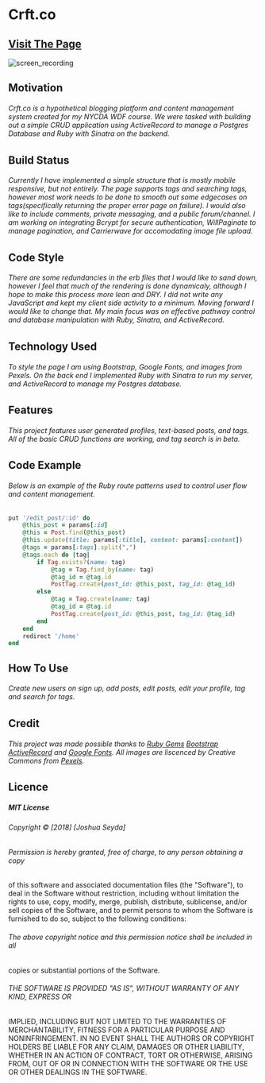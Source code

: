 # Crft.co
## [Visit The Page](https://crft-rumblr.herokuapp.com/)
![screen_recording](http://recordit.co/3mTSobNorD)
## Motivation
###### Crft.co is a hypothetical blogging platform and content management system created for my NYCDA WDF course. We were tasked with building out a simple CRUD application using ActiveRecord to manage a Postgres Database and Ruby with Sinatra on the backend. 
## Build Status
###### Currently I have implemented a simple structure that is _mostly_ mobile responsive, but not entirely. The page supports tags and searching tags, however most work needs to be done to smooth out  some edgecases on tags(specifically returning the proper error page on failure). I would also like to include comments, private messaging, and a public forum/channel. I am working on integrating Bcrypt for secure authentication, WillPaginate to manage pagination, and Carrierwave for accomodating image file upload.   
## Code Style
###### There are some redundancies in the erb files that I would like to sand down, however I feel that much of the rendering is done dynamicaly, although I hope to make this process more lean and DRY. I did not write any JavaScript and kept my client side activity to a minimum. Moving forward I would like to change that. My main focus was on effective pathway control and database manipulation with Ruby, Sinatra, and ActiveRecord. 
## Technology Used
###### To style the page I am using Bootstrap, Google Fonts, and images from Pexels. On the back end I implemented Ruby with Sinatra to run my server, and ActiveRecord to manage my Postgres database. 
## Features
######  This project features user generated profiles, text-based posts, and tags. All of the basic CRUD functions are working, and tag search is in beta. 
## Code Example
###### Below is an example of the Ruby route patterns used to control user flow and content management.
```ruby
put '/edit_post/:id' do
    @this_post = params[:id]
    @this = Post.find(@this_post)
    @this.update(title: params[:title], content: params[:content])
    @tags = params[:tags].split(",")
    @tags.each do |tag|
        if Tag.exists?(name: tag)
            @tag = Tag.find_by(name: tag)
            @tag_id = @tag.id
            PostTag.create(post_id: @this_post, tag_id: @tag_id)
        else
            @tag = Tag.create(name: tag)
            @tag_id = @tag.id
            PostTag.create(post_id: @this_post, tag_id: @tag_id)
        end
    end
    redirect '/home'
end
```
## How To Use
###### Create new users on sign up, add posts, edit posts, edit your profile, tag and search for tags. 
## Credit
###### This project was made possible thanks to [Ruby Gems](http://rubygems.org/) [Bootstrap](https://getbootstrap.com/) [ActiveRecord](https://github.com/rails/rails/tree/master/activerecord) and [Google Fonts](https://fonts.google.com/). All images are liscenced by Creative Commons from [Pexels](https://www.pexels.com/). 
## Licence
##### MIT License

###### Copyright &copy; [2018] [Joshua Seyda]

###### Permission is hereby granted, free of charge, to any person obtaining a copy
of this software and associated documentation files (the "Software"), to deal
in the Software without restriction, including without limitation the rights
to use, copy, modify, merge, publish, distribute, sublicense, and/or sell
copies of the Software, and to permit persons to whom the Software is
furnished to do so, subject to the following conditions:

###### The above copyright notice and this permission notice shall be included in all
copies or substantial portions of the Software.

###### THE SOFTWARE IS PROVIDED "AS IS", WITHOUT WARRANTY OF ANY KIND, EXPRESS OR
IMPLIED, INCLUDING BUT NOT LIMITED TO THE WARRANTIES OF MERCHANTABILITY,
FITNESS FOR A PARTICULAR PURPOSE AND NONINFRINGEMENT. IN NO EVENT SHALL THE
AUTHORS OR COPYRIGHT HOLDERS BE LIABLE FOR ANY CLAIM, DAMAGES OR OTHER
LIABILITY, WHETHER IN AN ACTION OF CONTRACT, TORT OR OTHERWISE, ARISING FROM,
OUT OF OR IN CONNECTION WITH THE SOFTWARE OR THE USE OR OTHER DEALINGS IN THE
SOFTWARE.


